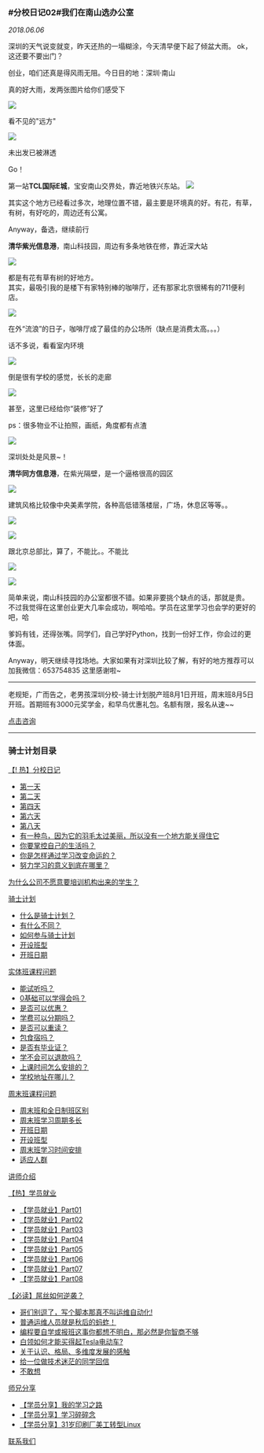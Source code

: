 ### #分校日记02#我们在南山选办公室
*2018.06.06*

深圳的天气说变就变，昨天还热的一塌糊涂，今天清早便下起了倾盆大雨。
ok，这还要不要出门？

创业，咱们还真是得风雨无阻。今日目的地：深圳·南山

真的好大雨，发两张图片给你们感受下

![](https://hcdn1.luffycity.com/data/knight/diary/02/01.jpg)

看不见的"远方"

![](https://hcdn1.luffycity.com/data/knight/diary/02/02.jpg)

未出发已被淋透

Go！

第一站**TCL国际E城**，宝安南山交界处，靠近地铁兴东站。
![](https://hcdn1.luffycity.com/data/knight/diary/02/03.jpg)

其实这个地方已经看过多次，地理位置不错，最主要是环境真的好。有花，有草，有树，有好吃的，周边还有公寓。

Anyway，备选，继续前行

**清华紫光信息港**，南山科技园，周边有多条地铁在修，靠近深大站

![](https://hcdn1.luffycity.com/data/knight/diary/02/04.jpg)

都是有花有草有树的好地方。  
其实，最吸引我的是楼下有家特别棒的咖啡厅，还有那家北京很稀有的711便利店。  

![](https://hcdn1.luffycity.com/data/knight/diary/02/05.jpg)

在外“流浪”的日子，咖啡厅成了最佳的办公场所（缺点是消费太高。。。）

话不多说，看看室内环境

![](https://hcdn1.luffycity.com/data/knight/diary/02/06.jpg)

倒是很有学校的感觉，长长的走廊

![](https://hcdn1.luffycity.com/data/knight/diary/02/07.jpg)

甚至，这里已经给你“装修”好了

ps：很多物业不让拍照，画纸，角度都有点渣


![](https://hcdn1.luffycity.com/data/knight/diary/02/08.jpg)

深圳处处是风景~！

**清华同方信息港**，在紫光隔壁，是一个逼格很高的园区


![](https://hcdn1.luffycity.com/data/knight/diary/02/09.jpg)

建筑风格比较像中央美素学院，各种高低错落楼层，广场，休息区等等。。

![](https://hcdn1.luffycity.com/data/knight/diary/02/10.jpg)   

![](https://hcdn1.luffycity.com/data/knight/diary/02/11.jpg)

跟北京总部比，算了，不能比。。不能比  

![](https://hcdn1.luffycity.com/data/knight/diary/02/12.jpg)

![](https://hcdn1.luffycity.com/data/knight/diary/02/13.jpg)

简单来说，南山科技园的办公室都很不错。如果非要挑个缺点的话，那就是贵。  
不过我觉得在这里创业更大几率会成功，啊哈哈。学员在这里学习也会学的更好的吧，哈  

爹妈有钱，还得张嘴。同学们，自己学好Python，找到一份好工作，你会过的更体面。  

Anyway，明天继续寻找场地。大家如果有对深圳比较了解，有好的地方推荐可以加我微信：653754835 这里感谢啦~  


***

老规矩，广而告之，老男孩深圳分校-骑士计划脱产班8月1日开班，周末班8月5日开班。首期班有3000元奖学金，和早鸟优惠礼包。名额有限，报名从速~~

[点击咨询](http://wwwtb.53kf.com/webCompany.php?style=1&arg=10155416)

***
### 骑士计划目录

[【! 热】分校日记](https://www.luffycity.com/qsjh-book/diary/)
- [第一天](https://www.luffycity.com/qsjh-book/diary/chapter01.html)
- [第二天](https://www.luffycity.com/qsjh-book/diary/chapter02.html)
- [第四天](https://www.luffycity.com/qsjh-book/diary/chapter03.html)
- [第六天](https://www.luffycity.com/qsjh-book/diary/chapter04.html)
- [第八天](https://www.luffycity.com/qsjh-book/diary/chapter05.html)
- [有一种鸟，因为它的羽毛太过美丽，所以没有一个地方能关得住它](https://www.luffycity.com/qsjh-book/diary/chapter06.html)  
- [你要掌控自己的生活吗？](https://www.luffycity.com/qsjh-book/diary/chapter07.html)  
- [你是怎样通过学习改变命运的？](https://www.luffycity.com/qsjh-book/diary/chapter08.html)  
- [努力学习的意义到底在哪里？](https://www.luffycity.com/qsjh-book/diary/chapter09.html)  

[为什么公司不愿意要培训机构出来的学生？](https://www.luffycity.com/qsjh-book/advertorial.html)

[骑士计划](https://www.luffycity.com/qsjh-book/knight/)
- [什么是骑士计划？](https://www.luffycity.com/qsjh-book/knight/chapter01.html)
- [有什么不同？](https://www.luffycity.com/qsjh-book/knight/chapter02.html)
- [如何参与骑士计划](https://www.luffycity.com/qsjh-book/knight/chapter03.html)
- [开设班型](https://www.luffycity.com/qsjh-book/knight/chapter04.html)
- [开班日期](https://www.luffycity.com/qsjh-book/knight/chapter05.html)

[实体班课程问题](https://www.luffycity.com/qsjh-book/question/)
- [能试听吗？](https://www.luffycity.com/qsjh-book/question/chapter01.html)
- [0基础可以学得会吗？](https://www.luffycity.com/qsjh-book/question/chapter02.html)
- [是否可以优惠？](https://www.luffycity.com/qsjh-book/question/chapter03.html)
- [学费可以分期吗？](https://www.luffycity.com/qsjh-book/question/chapter04.html)
- [是否可以重读？](https://www.luffycity.com/qsjh-book/question/chapter05.html)
- [包食宿吗？](https://www.luffycity.com/qsjh-book/question/chapter06.html)
- [是否有毕业证？](https://www.luffycity.com/qsjh-book/question/chapter07.html)
- [学不会可以退款吗？](https://www.luffycity.com/qsjh-book/question/chapter08.html)
- [上课时间怎么安排的？](https://www.luffycity.com/qsjh-book/question/chapter09.html)
- [学校地址在哪儿？](https://www.luffycity.com/qsjh-book/question/chapter10.html)

[周末班课程问题](https://www.luffycity.com/qsjh-book/wquestion/)

- [周末班和全日制班区别](https://www.luffycity.com/qsjh-book/wquestion/chapter01.html)
- [周末班学习周期多长](https://www.luffycity.com/qsjh-book/wquestion/chapter02.html)
- [开班日期](https://www.luffycity.com/qsjh-book/wquestion/chapter03.html)
- [开设班型](https://www.luffycity.com/qsjh-book/wquestion/chapter04.html)
- [周末班学习时间安排](https://www.luffycity.com/qsjh-book/wquestion/chapter05.html)
- [适应人群](https://www.luffycity.com/qsjh-book/wquestion/chapter06.html)


[讲师介绍](https://www.luffycity.com/qsjh-book/techers.html)

[【热】学员就业](https://www.luffycity.com/qsjh-book/jobs/)
- [【学员就业】Part01](https://www.luffycity.com/qsjh-book/jobs/chapter01.html)
- [【学员就业】Part02](https://www.luffycity.com/qsjh-book/jobs/chapter02.html)
- [【学员就业】Part03](https://www.luffycity.com/qsjh-book/jobs/chapter03.html)
- [【学员就业】Part04](https://www.luffycity.com/qsjh-book/jobs/chapter04.html)
- [【学员就业】Part05](https://www.luffycity.com/qsjh-book/jobs/chapter05.html)
- [【学员就业】Part06](https://www.luffycity.com/qsjh-book/jobs/chapter06.html)
- [【学员就业】Part07](https://www.luffycity.com/qsjh-book/jobs/chapter07.html)
- [【学员就业】Part08](https://www.luffycity.com/qsjh-book/jobs/chapter08.html)

[【必读】屌丝如何逆袭？](https://www.luffycity.com/qsjh-book/soul/)

- [哥们别逗了，写个脚本那真不叫运维自动化!](https://www.luffycity.com/qsjh-book/soul/chapter01.html)
- [普通运维人员就是秋后的蚂蚱！](https://www.luffycity.com/qsjh-book/soul/chapter02.html)
- [编程要自学或报班这事你都想不明白，那必然是你智商不够](https://www.luffycity.com/qsjh-book/soul/chapter03.html)
- [白领如何才能买得起Tesla电动车?](https://www.luffycity.com/qsjh-book/soul/chapter04.html)
- [关于认识、格局、多维度发展的感触](https://www.luffycity.com/qsjh-book/soul/chapter05.html)
- [给一位做技术迷茫的同学回信](https://www.luffycity.com/qsjh-book/soul/chapter06.html)
- [不敢想](https://www.luffycity.com/qsjh-book/soul/chapter07.html)

[师兄分享](https://www.luffycity.com/qsjh-book/bro/)
- [【学员分享】我的学习之路](https://www.luffycity.com/qsjh-book/bro/chapter01.html)
- [【学员分享】学习碎碎念](https://www.luffycity.com/qsjh-book/bro/chapter02.html)
- [【学员分享】31岁印刷厂美工转型Linux](https://www.luffycity.com/qsjh-book/bro/chapter03.html)

[联系我们](https://www.luffycity.com/qsjh-book/contact.html)
